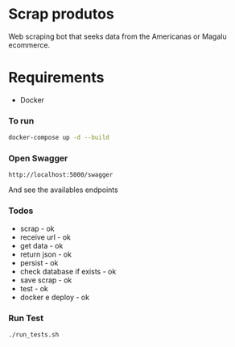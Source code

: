 # Scrap produtos


Web scraping bot that seeks data from the Americanas or Magalu ecommerce.

# Requirements

  - Docker

### To run

```sh
docker-compose up -d --build
```

### Open Swagger
```
http://localhost:5000/swagger
```
And see the availables endpoints

### Todos
- scrap - ok 
- receive url - ok  
- get data - ok 
- return json - ok 
- persist - ok 
- check database if exists - ok 
- save scrap - ok 
- test - ok 
- docker e deploy - ok 

### Run Test
```sh
./run_tests.sh
```